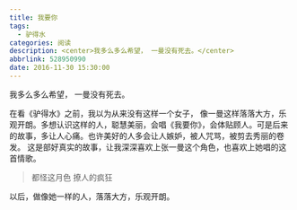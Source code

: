 ```yaml
---
title: 我要你
tags:
  - 驴得水
categories: 阅读
description: <center>我多么多么希望， 一曼没有死去。</center>
abbrlink: 528950990
date: 2016-11-30 15:30:00
---
```

我多么多么希望， 一曼没有死去。

在看《驴得水》之前，我以为从来没有这样一个女子， 像一曼这样落落大方，乐观开朗。多想认识这样的人，聪慧美丽，会唱《我要你》，会体贴顾人。可是后来的故事，多让人心痛。也许美好的人多会让人嫉妒，被人咒骂，被剪去秀丽的卷发。
这是部好真实的故事，让我深深喜欢上张一曼这个角色，也喜欢上她唱的这首情歌。

> 都怪这月色 撩人的疯狂

以后，做像她一样的人，落落大方，乐观开朗。